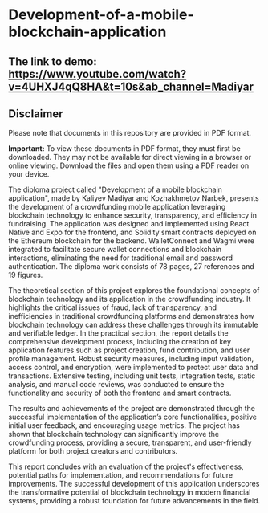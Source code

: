 # Development-of-a-mobile-blockchain-application
## The link to demo: https://www.youtube.com/watch?v=4UHXJ4qQ8HA&t=10s&ab_channel=Madiyar
## Disclaimer

Please note that documents in this repository are provided in PDF format. 

**Important:** To view these documents in PDF format, they must first be downloaded. They may not be available for direct viewing in a browser or online viewing. Download the files and open them using a PDF reader on your device.


The diploma project called "Development of a mobile blockchain application", made by Kaliyev Madiyar and Kozhakhmetov Narbek, presents the development of a crowdfunding mobile application leveraging blockchain technology to enhance security, transparency, and efficiency in fundraising. The application was designed and implemented using React Native and Expo for the frontend, and Solidity smart contracts deployed on the Ethereum blockchain for the backend. WalletConnect and Wagmi were integrated to facilitate secure wallet connections and blockchain interactions, eliminating the need for traditional email and password authentication. The diploma work consists of 78 pages, 27 references and 19 figures.

The theoretical section of this project explores the foundational concepts of blockchain technology and its application in the crowdfunding industry. It highlights the critical issues of fraud, lack of transparency, and inefficiencies in traditional crowdfunding platforms and demonstrates how blockchain technology can address these challenges through its immutable and verifiable ledger. In the practical section, the report details the comprehensive development process, including the creation of key application features such as project creation, fund contribution, and user profile management. Robust security measures, including input validation, access control, and encryption, were implemented to protect user data and transactions. Extensive testing, including unit tests, integration tests, static analysis, and manual code reviews, was conducted to ensure the functionality and security of both the frontend and smart contracts. 

The results and achievements of the project are demonstrated through the successful implementation of the application’s core functionalities, positive initial user feedback, and encouraging usage metrics. The project has shown that blockchain technology can significantly improve the crowdfunding process, providing a secure, transparent, and user-friendly platform for both project creators and contributors. 

This report concludes with an evaluation of the project's effectiveness, potential paths for implementation, and recommendations for future improvements. The successful development of this application underscores the transformative potential of blockchain technology in modern financial systems, providing a robust foundation for future advancements in the field.
